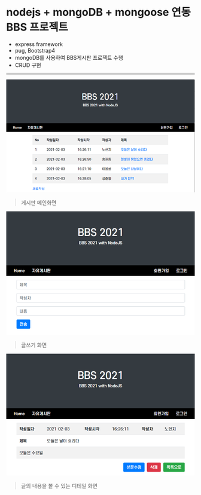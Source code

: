 # nodejs + mongoDB + mongoose 연동 BBS 프로젝트

- express framework
- pug, Bootstrap4 
- mongoDB를 사용하여 BBS게시판 프로젝트 수행
- CRUD 구현

---

![bbs_main](public/images/bbs_main.PNG)

> 게시판 메인화면

![bbs_write](public/images/bbs_write.PNG)

> 글쓰기 화면

![bbs_detail](public/images/bbs_detail.PNG)

> 글의 내용을 볼 수 있는 디테일 화면
